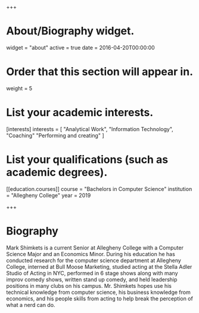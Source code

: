 +++
# About/Biography widget.
widget = "about"
active = true
date = 2016-04-20T00:00:00

# Order that this section will appear in.
weight = 5

# List your academic interests.
[interests]
  interests = [
    "Analytical Work",
    "Information Technology",
    "Coaching"
    "Performing and creating"
  ]

# List your qualifications (such as academic degrees).
[[education.courses]]
  course = "Bachelors in Computer Science"
  institution = "Allegheny College"
  year = 2019

+++

# Biography

Mark Shimkets is a current Senior at Allegheny College with a Computer Science Major and an Economics Minor. During his education he has conducted research for the computer science department at Allegheny College, interned at Bull Moose Marketing, studied acting at the Stella Adler Studio of Acting in NYC, performed in 6 stage shows along with many improv comedy shows, written stand up comedy, and held leadership positions in many clubs on his campus. Mr. Shimkets hopes use his technical knowledge from computer science, his business knowledge from economics, and his people skills from acting to help break the perception of what a nerd can do.
